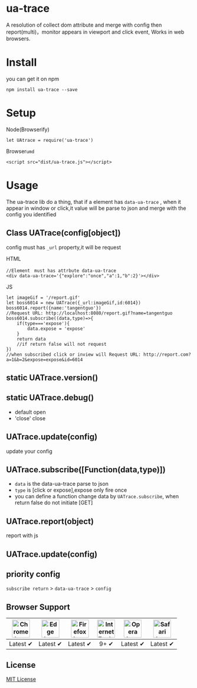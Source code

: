 # ua-trace
A resolution of collect dom attribute and merge with config then report(multi)，monitor appears in viewport  and click event, Works in web browsers.

# Install
 you can get it on npm
 ```
 npm install ua-trace --save
 ```

# Setup
Node(Browserify)
```
let UAtrace = require('ua-trace')
```

Browser`umd`

```
<script src="dist/ua-trace.js"></script>
```

# Usage

The ua-trace lib do a thing, that if a element has `data-ua-trace` ,  when it appear in window or click,it value will be parse to json and merge with the config you identified

## Class UATrace(config[object])

config must has `_url` property,it will be request

HTML
```
//Element　must has attrbute data-ua-trace
<div data-ua-trace='{"explore":"once","a":1,"b":2}'></div>
```

JS
```
let imageGif = '/report.gif'
let boss6014 = new UATrace({_url:imageGif,id:6014})
boss6014.report({name:'tangentguo'})
//Request URL: http://localhost:8080/report.gif?name=tangentguo
boss6014.subscribe((data,type)=>{
    if(type==='expose'){
        data.expose = 'expose'
    }
    return data
    //if return false will not request
})
//when subscribed click or inview will Request URL: http://report.com?a=1&b=2&expose=expose&id=6014

```

## static UATrace.version()

## static UATrace.debug()
-  default open
- 'close' close

## UATrace.update(config)
update your config

## UATrace.subscribe([Function(data,type)])
- `data` is the data-ua-trace parse to json
- `type` is [click or expose],expose only fire once
- you can define a function change data by `UATrace.subscribe`, when return false do not initiate [GET]

## UATrace.report(object)
report with js

## UATrace.update(config)

## priority config
`subscribe return` > `data-ua-trace` > `config`

## Browser Support

| <img src="https://clipboardjs.com/assets/images/chrome.png" width="48px" height="48px" alt="Chrome logo"> | <img src="https://clipboardjs.com/assets/images/edge.png" width="48px" height="48px" alt="Edge logo"> | <img src="https://clipboardjs.com/assets/images/firefox.png" width="48px" height="48px" alt="Firefox logo"> | <img src="https://clipboardjs.com/assets/images/ie.png" width="48px" height="48px" alt="Internet Explorer logo"> | <img src="https://clipboardjs.com/assets/images/opera.png" width="48px" height="48px" alt="Opera logo"> | <img src="https://clipboardjs.com/assets/images/safari.png" width="48px" height="48px" alt="Safari logo"> |
|:---:|:---:|:---:|:---:|:---:|:---:|
| Latest ✔ | Latest ✔ | Latest ✔ | 9+ ✔ | Latest ✔ | Latest ✔ |


## License

[MIT License](http://zenorocha.mit-license.org/)
